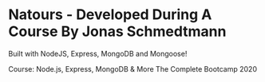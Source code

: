 # Natours - Developed During A Course By Jonas Schmedtmann

Built with NodeJS, Express, MongoDB and Mongoose!

Course: Node.js, Express, MongoDB & More The Complete Bootcamp 2020
